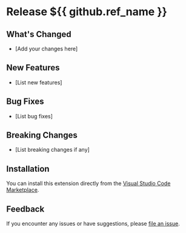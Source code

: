 # Release ${{ github.ref_name }}

## What's Changed
* [Add your changes here]

## New Features
* [List new features]

## Bug Fixes
* [List bug fixes]

## Breaking Changes
* [List breaking changes if any]

## Installation
You can install this extension directly from the [Visual Studio Code Marketplace](https://marketplace.visualstudio.com/items?itemName=hadywalied.zakker).

## Feedback
If you encounter any issues or have suggestions, please [file an issue](https://github.com/hadywalied/Zakker-vscode/issues).